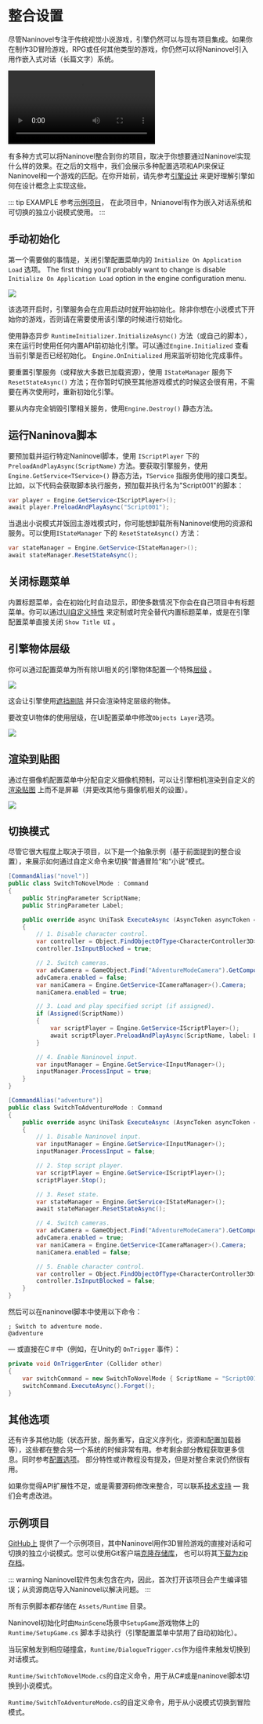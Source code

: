 # 整合设置

尽管Naninovel专注于传统视觉小说游戏，引擎仍然可以与现有项目集成。如果你在制作3D冒险游戏，RPG或任何其他类型的游戏，你仍然可以将Naninovel引入用作嵌入式对话（长篇文字）系统。

![](https://i.gyazo.com/b1b6042db4a91b3a8cee74236b33c17c.mp4)

有多种方式可以将Naninovel整合到你的项目，取决于你想要通过Naninovel实现什么样的效果。在之后的文档中，我们会展示多种配置选项和API来保证Naninovel和一个游戏的匹配。在你开始前，请先参考[引擎设计](/zh/guide/engine-architecture) 来更好理解引擎如何在设计概念上实现这些。

::: tip EXAMPLE
参考[示例项目](/zh/guide/integration-options#示例项目)， 在此项目中，Nnianovel有作为嵌入对话系统和可切换的独立小说模式使用。
:::

## 手动初始化

第一个需要做的事情是，关闭引擎配置菜单内的 `Initialize On Application Load` 选项。
The first thing you'll probably want to change is disable `Initialize On Application Load` option in the engine configuration menu.

![](https://i.gyazo.com/f58a8af9f2f6d71286061e55fc228896.png)

该选项开启时，引擎服务会在应用启动时就开始初始化。除非你想在小说模式下开始你的游戏，否则请在需要使用该引擎的时候进行初始化。

使用静态异步 `RuntimeInitializer.InitializeAsync()` 方法（或自己的脚本），来在运行时使用任何内置API前初始化引擎。可以通过`Engine.Initialized` 查看当前引擎是否已经初始化。 `Engine.OnInitialized` 用来监听初始化完成事件。

要重置引擎服务（或释放大多数已加载资源），使用 `IStateManager` 服务下`ResetStateAsync()` 方法；在你暂时切换至其他游戏模式的时候这会很有用，不需要在再次使用时，重新初始化引擎。

要从内存完全销毁引擎相关服务，使用`Engine.Destroy()` 静态方法。

## 运行Naninova脚本

要预加载并运行特定Naninovel脚本，使用 `IScriptPlayer` 下的`PreloadAndPlayAsync(ScriptName)` 方法。要获取引擎服务，使用 `Engine.GetService<TService>()` 静态方法，`TService` 指服务使用的接口类型。比如，以下代码会获取脚本执行服务，预加载并执行名为"Script001"的脚本：

```csharp
var player = Engine.GetService<IScriptPlayer>();
await player.PreloadAndPlayAsync("Script001");
```

当退出小说模式并饭回主游戏模式时，你可能想卸载所有Naninovel使用的资源和服务。可以使用`IStateManager` 下的 `ResetStateAsync()` 方法：

```csharp
var stateManager = Engine.GetService<IStateManager>();
await stateManager.ResetStateAsync();
```

## 关闭标题菜单

内置标题菜单，会在初始化时自动显示，即使多数情况下你会在自己项目中有标题菜单。你可以通过[UI自定义特性](/zh/guide/user-interface#UI自定义) 来定制或时完全替代内置标题菜单，或是在引擎配置菜单直接关闭 `Show Title UI` 。

## 引擎物体层级
你可以通过配置菜单为所有除UI相关的引擎物体配置一个特殊[层级](https://docs.unity3d.com/Manual/Layers.html) 。

![](https://i.gyazo.com/8642fe37ddc45b8514b9f01d70277fbd.png)

这会让引擎使用[遮挡剔除](https://docs.unity3d.com/ScriptReference/Camera-cullingMask.html)  并只会渲染特定层级的物体。

要改变UI物体的使用层级，在UI配置菜单中修改`Objects Layer`选项。

![](https://i.gyazo.com/56d863bef96bf72c1fed9ae646db4746.png)

## 渲染到贴图

通过在摄像机配置菜单中分配自定义摄像机预制，可以让引擎相机渲染到自定义的[渲染贴图](https://docs.unity3d.com/ScriptReference/RenderTexture.html) 上而不是屏幕（并更改其他与摄像机相关的设置）。

![](https://i.gyazo.com/1b7116fa1bd170d3753b4cdbd27afcf3.png)

## 切换模式

尽管它很大程度上取决于项目，以下是一个抽象示例（基于前面提到的整合设置），来展示如何通过自定义命令来切换“普通冒险”和“小说”模式。

```csharp
[CommandAlias("novel")]
public class SwitchToNovelMode : Command
{
    public StringParameter ScriptName;
    public StringParameter Label;

    public override async UniTask ExecuteAsync (AsyncToken asyncToken = default)
    {
        // 1. Disable character control.
        var controller = Object.FindObjectOfType<CharacterController3D>();
        controller.IsInputBlocked = true;

        // 2. Switch cameras.
        var advCamera = GameObject.Find("AdventureModeCamera").GetComponent<Camera>();
        advCamera.enabled = false;
        var naniCamera = Engine.GetService<ICameraManager>().Camera;
        naniCamera.enabled = true;

        // 3. Load and play specified script (if assigned).
        if (Assigned(ScriptName))
        {
            var scriptPlayer = Engine.GetService<IScriptPlayer>();
            await scriptPlayer.PreloadAndPlayAsync(ScriptName, label: Label);
        }

        // 4. Enable Naninovel input.
        var inputManager = Engine.GetService<IInputManager>();
        inputManager.ProcessInput = true;
    }
}
```

```csharp
[CommandAlias("adventure")]
public class SwitchToAdventureMode : Command
{
    public override async UniTask ExecuteAsync (AsyncToken asyncToken = default)
    {
        // 1. Disable Naninovel input.
        var inputManager = Engine.GetService<IInputManager>();
        inputManager.ProcessInput = false;

        // 2. Stop script player.
        var scriptPlayer = Engine.GetService<IScriptPlayer>();
        scriptPlayer.Stop();

        // 3. Reset state.
        var stateManager = Engine.GetService<IStateManager>();
        await stateManager.ResetStateAsync();

        // 4. Switch cameras.
        var advCamera = GameObject.Find("AdventureModeCamera").GetComponent<Camera>();
        advCamera.enabled = true;
        var naniCamera = Engine.GetService<ICameraManager>().Camera;
        naniCamera.enabled = false;

        // 5. Enable character control.
        var controller = Object.FindObjectOfType<CharacterController3D>();
        controller.IsInputBlocked = false;
    }
}
```

然后可以在naninovel脚本中使用以下命令：

```nani
; Switch to adventure mode.
@adventure
```

— 或直接在C＃中（例如，在Unity的 `OnTrigger` 事件）：

```csharp
private void OnTriggerEnter (Collider other)
{
	var switchCommand = new SwitchToNovelMode { ScriptName = "Script001" };
	switchCommand.ExecuteAsync().Forget();
}
```

## 其他选项

还有许多其他功能（状态开放，服务重写，自定义序列化，资源和配置加载器等），这些都在整合另一个系统的时候非常有用。参考剩余部分教程获取更多信息。同时参考[配置选项](/zh/guide/configuration)。 部分特性或许教程没有提及，但是对整合来说仍然很有用。

如果你觉得API扩展性不足，或是需要源码修改来整合，可以联系[技术支持](/zh/support/#开发支持) — 我们会考虑改进。

## 示例项目

[GitHub上](https://github.com/Naninovel/IntegrationExample) 提供了一个示例项目，其中Naninovel用作3D冒险游戏的直接对话和可切换的独立小说模式。您可以使用Git客户端[克隆存储库](https://help.github.com/en/github/creating-cloning-and-archiving-repositories/cloning-a-repository)， 也可以将其[下载为zip存档](https://github.com/Naninovel/IntegrationExample/archive/master.zip)。

::: warning
Naninovel软件包未包含在内，因此，首次打开该项目会产生编译错误；从资源商店导入Naninovel以解决问题。
:::

所有示例脚本都存储在 `Assets/Runtime` 目录。

Naninovel初始化时由`MainScene`场景中`SetupGame`游戏物体上的 `Runtime/SetupGame.cs` 脚本手动执行（引擎配置菜单中禁用了自动初始化）。

当玩家触发到相应碰撞盒，`Runtime/DialogueTrigger.cs`作为组件来触发切换到对话模式。

`Runtime/SwitchToNovelMode.cs`的自定义命令，用于从C#或是naninovel脚本切换到小说模式。

`Runtime/SwitchToAdventureMode.cs`的自定义命令，用于从小说模式切换到冒险模式。
